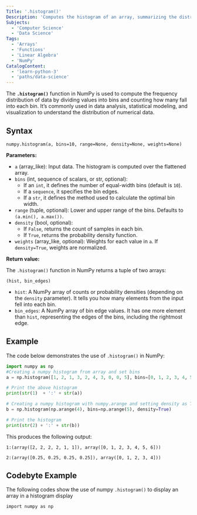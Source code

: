 ```yaml
---
Title: '.histogram()'
Description: 'Computes the histogram of an array, summarizing the distribution of its values.'
Subjects:
  - 'Computer Science'
  - 'Data Science'
Tags:
  - 'Arrays'
  - 'Functions'
  - 'Linear Algebra'
  - 'NumPy'
CatalogContent:
  - 'learn-python-3'
  - 'paths/data-science'
---
```


The **`.histogram()`** function in NumPy is used to compute the frequency distribution of data by dividing values into bins and counting how many fall into each bin. It’s commonly used in data analysis, statistical modeling, and visualization to understand the distribution of numerical data.

## Syntax

```pseudo
numpy.histogram(a, bins=10, range=None, density=None, weights=None)
```

**Parameters:**

- `a` (array_like): Input data. The histogram is computed over the flattened array.
- `bins` (int, sequence of scalars, or str, optional):
  - If an `int`, it defines the number of equal-width bins (default is `10`).
  - If a `sequence`, it specifies the bin edges.
  - If a `str`, it defines the method used to calculate the optimal bin width.
- `range` (tuple, optional): Lower and upper range of the bins. Defaults to `(a.min(), a.max())`.
- `density` (bool, optional):
  - If `False`, returns the count of samples in each bin.
  - If `True`, returns the probability density function.
- `weights` (array_like, optional): Weights for each value in `a`. If `density=True`, weights are normalized.

**Return value:**

The `.histogram()` function in NumPy returns a tuple of two arrays:

```psuedo
(hist, bin_edges)
```

- `hist`: A NumPy array of counts or probability densities (depending on the `density` parameter). It tells you how many elements from the input fell into each bin.
- `bin_edges`: A NumPy array of bin edge values. It has one more element than `hist`, representing the edges of the bins, including the rightmost edge.

## Example

The code below demonstrates the use of `.histogram()` in NumPy:

```py
import numpy as np
#Creating a numpy histogram from array and set bins
a = np.histogram([1, 2, 1, 3, 2, 4, 3, 0, 0, 5], bins=[0, 1, 2, 3, 4, 5, 6])

# Print the above histogram
print(str(1)  + ':' + str(a))

# Creating a numpy histogram with numpy.arange and setting density as True
b = np.histogram(np.arange(4), bins=np.arange(5), density=True)

# Print the histogram
print(str(2) + ':' + str(b))
```

This produces the following output:

```shell
1:(array([2, 2, 2, 2, 1, 1]), array([0, 1, 2, 3, 4, 5, 6]))

2:(array([0.25, 0.25, 0.25, 0.25]), array([0, 1, 2, 3, 4]))
```

## Codebyte Example

The following codes show the use of numpy `.histogram()` to display an array in a histogram display

```codebyte/python
import numpy as np

```